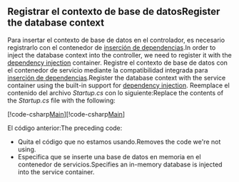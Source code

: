 ## <a name="register-the-database-context"></a><span data-ttu-id="47aa5-101">Registrar el contexto de base de datos</span><span class="sxs-lookup"><span data-stu-id="47aa5-101">Register the database context</span></span>

<span data-ttu-id="47aa5-102">Para insertar el contexto de base de datos en el controlador, es necesario registrarlo con el contenedor de [inserción de dependencias](xref:fundamentals/dependency-injection).</span><span class="sxs-lookup"><span data-stu-id="47aa5-102">In order to inject the database context into the controller, we need to register it with the [dependency injection](xref:fundamentals/dependency-injection) container.</span></span> <span data-ttu-id="47aa5-103">Registre el contexto de base de datos con el contenedor de servicio mediante la compatibilidad integrada para [inserción de dependencias](xref:fundamentals/dependency-injection).</span><span class="sxs-lookup"><span data-stu-id="47aa5-103">Register the database context with the service container using the built-in support for [dependency injection](xref:fundamentals/dependency-injection).</span></span> <span data-ttu-id="47aa5-104">Reemplace el contenido del archivo *Startup.cs* con lo siguiente:</span><span class="sxs-lookup"><span data-stu-id="47aa5-104">Replace the contents of the *Startup.cs* file with the following:</span></span>

<span data-ttu-id="47aa5-105">[!code-csharp[Main](../../tutorials/first-web-api/sample/TodoApi/Startup.cs?highlight=2,4,12)]</span><span class="sxs-lookup"><span data-stu-id="47aa5-105">[!code-csharp[Main](../../tutorials/first-web-api/sample/TodoApi/Startup.cs?highlight=2,4,12)]</span></span>

<span data-ttu-id="47aa5-106">El código anterior:</span><span class="sxs-lookup"><span data-stu-id="47aa5-106">The preceding code:</span></span>

* <span data-ttu-id="47aa5-107">Quita el código que no estamos usando.</span><span class="sxs-lookup"><span data-stu-id="47aa5-107">Removes the code we're not using.</span></span>
* <span data-ttu-id="47aa5-108">Especifica que se inserte una base de datos en memoria en el contenedor de servicios.</span><span class="sxs-lookup"><span data-stu-id="47aa5-108">Specifies an in-memory database is injected into the service container.</span></span>
